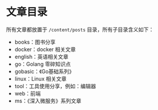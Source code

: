 # 文章目录

所有文章都放置于 `/content/posts` 目录，所有子目录含义如下：

* books：图书分享
* docker：docker 相关文章
* english：英语相关文章
* go：Golang 零碎知识点
* gobasic：《Go基础系列》
* linux：Linux 相关文章
* tool：工具使用分享，例如：编辑器
* web：前端
* ms：《深入微服务》系列文章